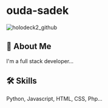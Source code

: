 # ouda-sadek
![holodeck2_github](https://github.com/user-attachments/assets/c7f6f42c-7a0e-47d5-a95b-811ea7a2ba1a)

## 🚀 About Me
I'm a full stack developer...

## 🛠 Skills
Python, Javascript, HTML, CSS, Php...
